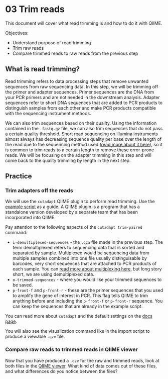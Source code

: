 # 03 Trim reads
This document will cover what read trimming is and how to do it with QIIME.

Objectives:
- Understand purpose of read trimming
- Trim raw reads
- Compare trimmed reads to raw reads from the previous step

## What is read trimming?
Read trimming refers to data processing steps that remove unwanted sequences from raw sequencing data. In this step, we will be trimming off the primer and adapter sequences. Primer sequences are the DNA from your PCR primers and are not needed in the downstream analysis. Adapter sequences refer to short DNA sequences that are added to PCR products to distinguish samples from each other and make PCR products compatible with the sequencing instrument methods. 

We can also trim sequences based on their quality. Using the information contained in the `.fastq.gz` file, we can also trim sequences that do not pass a certain quality threshold. Short read sequencing on Illumina instruments almost always has decreasing sequence quality per base over the length of the read due to the sequencing method used ([read more about it here](https://www.biostars.org/p/177027/)), so it is common to trim reads to a certain length to remove these error-prone reads. We will be focusing on the adapter trimming in this step and will come back to the quality trimming by length in the next step. 


## Practice
### Trim adapters off the reads
We will use the `cutadapt` QIIME plugin to perform read trimming. Use the [example script](/scripts/03_trim.sh) as a guide. A QIIME plugin is a program that has a standalone version developed by a separate team that has been incorporated into QIIME. 

Pay attention to the following aspects of the `cutadapt trim-paired` command:
- `i-demultiplexed-sequences` - the `.qza` file made in the previous step. The term demultiplexed refers to sequencing data that is sorted and separated by sample. Multiplexed would be sequencing data from multiple samples combined into one file usually distinguisable by barcodes, very short sequences that are attached to PCR products of each sample. You can [read more about multiplexing here](https://www.illumina.com/techniques/sequencing/ngs-library-prep/multiplexing.html), but long story short, we are using demultiplexed data.
- `o-trimmed-sequences` - where you would like your trimmed sequences to be saved.
- `p-front-f` and `p-front-r` - these are the primer sequences that you used to amplify the gene of interest in PCR. This flag tells QIIME to trim anything before and including the `p-front-f` or `p-front-r` sequence. You can keep the sequences that are already in the example script.

You can read more about `cutadapt` and the default settings on the [docs page](https://docs.qiime2.org/2023.5/plugins/available/cutadapt/trim-paired/).

You will also see the visualization command like in the import script to produce a viewable `.qzv` file.

### Compare raw reads to trimmed reads in QIIME viewer
Now that you have produced a `.qzv` for the raw and trimmed reads, look at both files in the [QIIME viewer](https://view.qiime2.org/). What kind of data comes out of these files, and what differences do you notice between the files?